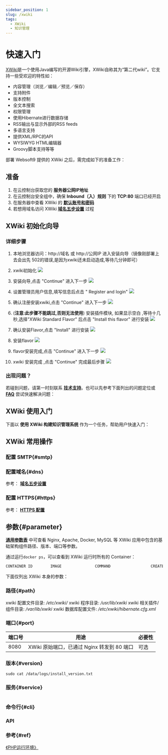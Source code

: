 ```yaml
---
sidebar_position: 1
slug: /xwiki
tags:
  - XWiki
  - 知识管理
---
```


# 快速入门

[XWiki](https://www.xwiki.org/xwiki/bin/view/Main/WebHome)是一个使用Java编写的开源Wiki引擎，XWiki自称其为“第二代wiki”。它支持一些受欢迎的特性如：
- 内容管理（浏览／编辑／预览／保存）
- 支持附件
- 版本控制
- 全文本搜索
- 权限管理
- 使用Hibernate进行数据存储
- RSS输出与显示外部的RSS feeds
- 多语言支持
- 提供XML/RPC的API
- WYSIWYG HTML编辑器
- Groovy脚本支持等等


部署 Websoft9 提供的 XWiki 之后，需完成如下的准备工作：

## 准备

1. 在云控制台获取您的 **服务器公网IP地址** 
2. 在云控制台安全组中，确保 **Inbound（入）规则** 下的 **TCP:80** 端口已经开启
3. 在服务器中查看 XWiki 的 **[默认账号和密码](./setup/credentials#getpw)**  
4. 若想用域名访问  XWiki **[域名五步设置](./dns#domain)** 过程


## XWiki 初始化向导

### 详细步骤

1. 本地浏览器访问：http://域名 或 http://公网IP 进入安装向导（镜像刚部署上去会出先 502的错误,是因为xwiki还未启动造成,等待几分钟即可）

2. xwiki初始化
    ![](http://libs.websoft9.com/Websoft9/DocsPicture/zh/xwiki/xwiki-initializing-websoft9.png)

3. 安装向导,点击 "Continue" 进入下一步
    ![](http://libs.websoft9.com/Websoft9/DocsPicture/zh/xwiki/xwiki-install-wizard-websoft9.png)

4. 设置管理员用户信息,填写信息后点击 " Register and login"
    ![](http://libs.websoft9.com/Websoft9/DocsPicture/zh/xwiki/xwiki-set-admin.png)

5. 确认注册安装xwiki,点击 "Continue" 进入下一步
    ![](http://libs.websoft9.com/Websoft9/DocsPicture/zh/xwiki/xwiki-admin-install-websoft9.png)

6. (**注意:此步骤不能跳过,否则无法使用**) 安装插件模块, 如果显示空白 ,等待十几秒,选择"XWiki Standard Flavor" 后点击 "Install this flavor" 进行安装
    ![](http://libs.websoft9.com/Websoft9/DocsPicture/zh/xwiki/xwiki-install-flavor1-websoft9.png)

7. 确认安装Flavor,点击 "Install" 进行安装
    ![](http://libs.websoft9.com/Websoft9/DocsPicture/zh/xwiki/xwiki-install-flavor2-websoft9.png)

8. 安装flavor
    ![](http://libs.websoft9.com/Websoft9/DocsPicture/zh/xwiki/xwiki-install-flavor3-websoft9.png)

9. flavor安装完成,点击 "Continue" 进入下一步
     ![](http://libs.websoft9.com/Websoft9/DocsPicture/zh/xwiki/xwiki-install-flavor4-websoft9.png)

10. xwiki 安装完成 ,点击 "Continue" 完成最后步骤
    ![](http://libs.websoft9.com/Websoft9/DocsPicture/zh/xwiki/xwiki-install-complete-websoft9.png)


### 出现问题？

若碰到问题，请第一时刻联系 **[技术支持](./helpdesk)**。也可以先参考下面列出的问题定位或  **[FAQ](./faq#setup)** 尝试快速解决问题：

## XWiki 使用入门

下面以 **使用 XWiki 构建知识管理系统** 作为一个任务，帮助用户快速入门：


## XWiki 常用操作

### 配置 SMTP{#smtp}

### 配置域名{#dns}

参考： **[域名五步设置](./dns#domain)** 

### 配置 HTTPS{#https}

参考： **[HTTPS 配置](./dns#https)**

## 参数{#parameter}

**[通用参数表](../setup/parameter)** 中可查看 Nginx, Apache, Docker, MySQL 等 XWiki 应用中包含的基础架构组件路径、版本、端口等参数。 

通过运行`docker ps`，可以查看到 XWiki 运行时所有的 Container：

```bash
CONTAINER ID        IMAGE               COMMAND                  CREATED             STATUS              PORTS                                NAMES
```


下面仅列出 XWiki 本身的参数：

### 路径{#path}

xwiki 配置文件目录: */etc/xwiki/*
xwiki 程序目录: */usr/lib/xwiki*
xwiki 相关插件/组件目录: */var/lib/xwiki*
xwiki 数据库配置文件: */etc/xwiki/hibernate.cfg.xml*

### 端口{#port}

| 端口号 | 用途                                          | 必要性 |
| ------ | --------------------------------------------- | ------ |
| 8080   | XWiki 原始端口，已通过 Nginx 转发到 80 端口 | 可选   |


### 版本{#version}

```shell
sudo cat /data/logs/install_version.txt
```

### 服务{#service}

```shell
```

### 命令行{#cli}

### API

### 参考{#ref}

 [《PHP运行环境》](./runtime/php) 
